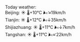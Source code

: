 Today weather:  
Beijing: ☀️   🌡️+10°C 🌬️↘19km/h  
Tianjin: ☀️   🌡️+12°C 🌬️↓35km/h  
Shijiazhuang: ☀️   🌡️+11°C 🌬️↓7km/h  
Tangshan: ☀️   🌡️+11°C 🌬️↙22km/h  

